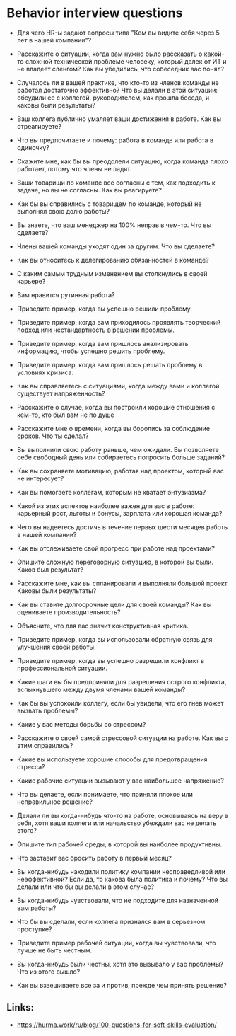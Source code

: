 # Behavior interview questions

 - Для чего HR-ы задают вопросы типа "Кем вы видите себя через 5 лет в нашей компании"?  

 - Расскажите о ситуации, когда вам нужно было рассказать о какой-то сложной технической проблеме человеку, который далек от ИТ и не владеет сленгом? Как вы убедились, что собеседник вас понял?  

 - Случалось ли в вашей практике, что кто-то из членов команды не работал достаточно эффективно? Что вы делали в этой ситуации: обсудили ее с коллегой, руководителем, как прошла беседа, и каковы были результаты?  

 - Ваш коллега публично умаляет ваши достижения в работе. Как вы отреагируете?  

 - Что вы предпочитаете и почему: работа в команде или работа в одиночку?  

 - Скажите мне, как бы вы преодолели ситуацию, когда команда плохо работает, потому что члены не ладят.

 - Ваши товарищи по команде все согласны с тем, как подходить к задаче, но вы не согласны. Как вы реагируете?  

 - Как бы вы справились с товарищем по команде, который не выполнял свою долю работы?  

 - Вы знаете, что ваш менеджер на 100% неправ в чем-то. Что вы сделаете?  

 - Члены вашей команды уходят один за другим. Что вы сделаете?  

 - Как вы относитесь к делегированию обязанностей в команде?  

 - С каким самым трудным изменением вы столкнулись в своей карьере?  

 - Вам нравится рутинная работа?  

 - Приведите пример, когда вы успешно решили проблему.

 - Приведите пример, когда вам приходилось проявлять творческий подход или нестандартность в решении проблемы.

 - Приведите пример, когда вам пришлось анализировать информацию, чтобы успешно решить проблему.

 - Приведите пример, когда вам пришлось решать проблему в условиях кризиса.

 - Как вы справляетесь с ситуациями, когда между вами и коллегой существует напряженность?  

 - Расскажите о случае, когда вы построили хорошие отношения с кем-то, кто был вам не по душе  

 - Расскажите мне о времени, когда вы боролись за соблюдение сроков. Что ты сделал?  

 - Вы выполнили свою работу раньше, чем ожидали. Вы позволяете себе свободный день или собираетесь попросить больше заданий?  

 - Как вы сохраняете мотивацию, работая над проектом, который вас не интересует?  

 - Как вы помогаете коллегам, которым не хватает энтузиазма?  

 - Какой из этих аспектов наиболее важен для вас в работе: карьерный рост, льготы и бонусы, зарплата или хорошая команда?  

 - Чего вы надеетесь достичь в течение первых шести месяцев работы в нашей компании?  

 - Как вы отслеживаете свой прогресс при работе над проектами?  

 - Опишите сложную переговорную ситуацию, в которой вы были. Каков был результат?  

 - Расскажите мне, как вы спланировали и выполняли большой проект. Каковы были результаты?  

 - Как вы ставите долгосрочные цели для своей команды? Как вы оцениваете производительность?  

 - Объясните, что для вас значит конструктивная критика.

 - Приведите пример, когда вы использовали обратную связь для улучшения своей работы.

 - Приведите пример, когда вы успешно разрешили конфликт в профессиональной ситуации.

 - Какие шаги вы бы предприняли для разрешения острого конфликта, вспыхнувшего между двумя членами вашей команды?  

 - Как бы вы успокоили коллегу, если бы увидели, что его гнев может вызвать проблемы?  

 - Какие у вас методы борьбы со стрессом?  

 - Расскажите о своей самой стрессовой ситуации на работе. Как вы с этим справились?  

 - Какие вы используете хорошие способы для предотвращения стресса?  

 - Какие рабочие ситуации вызывают у вас наибольшее напряжение?  

 - Что вы делаете, если понимаете, что приняли плохое или неправильное решение?  

 - Делали ли вы когда-нибудь что-то на работе, основываясь на веру в себя, хотя ваши коллеги или начальство убеждали вас не делать этого?  

 - Опишите тип рабочей среды, в которой вы наиболее продуктивны.

 - Что заставит вас бросить работу в первый месяц?  

 - Вы когда-нибудь находили политику компании несправедливой или неэффективной? Если да, то какова была политика и почему? Что вы делали или что бы вы делали в этом случае?  

 - Вы когда-нибудь чувствовали, что не подходите для назначенной вам работы?  

 - Что бы вы сделали, если коллега признался вам в серьезном проступке?  

 - Приведите пример рабочей ситуации, когда вы чувствовали, что лучше не быть честным.

 - Вы когда-нибудь были честны, хотя это вызывало у вас проблемы? Что из этого вышло?  

 - Как вы взвешиваете все за и против, прежде чем принять решение?  


## Links:
 - https://hurma.work/ru/blog/100-questions-for-soft-skills-evaluation/
